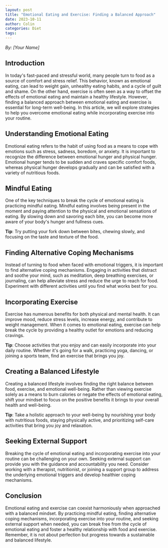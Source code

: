 ```yaml
---
layout: post
title: "Emotional Eating and Exercise: Finding a Balanced Approach"
date: 2023-10-11
author: Colin
categories: Diet
tags: 
---
```


*By: [Your Name]*

## Introduction

In today's fast-paced and stressful world, many people turn to food as a source of comfort and stress relief. This behavior, known as emotional eating, can lead to weight gain, unhealthy eating habits, and a cycle of guilt and shame. On the other hand, exercise is often seen as a way to offset the effects of emotional eating and maintain a healthy lifestyle. However, finding a balanced approach between emotional eating and exercise is essential for long-term well-being. In this article, we will explore strategies to help you overcome emotional eating while incorporating exercise into your routine.

## Understanding Emotional Eating

Emotional eating refers to the habit of using food as a means to cope with emotions such as stress, sadness, boredom, or anxiety. It is important to recognize the difference between emotional hunger and physical hunger. Emotional hunger tends to be sudden and craves specific comfort foods, whereas physical hunger develops gradually and can be satisfied with a variety of nutritious foods.

## Mindful Eating

One of the key techniques to break the cycle of emotional eating is practicing mindful eating. Mindful eating involves being present in the moment and paying attention to the physical and emotional sensations of eating. By slowing down and savoring each bite, you can become more aware of your body's hunger and fullness cues.

**Tip**: Try putting your fork down between bites, chewing slowly, and focusing on the taste and texture of the food.

## Finding Alternative Coping Mechanisms

Instead of turning to food when faced with emotional triggers, it is important to find alternative coping mechanisms. Engaging in activities that distract and soothe your mind, such as meditation, deep breathing exercises, or journaling, can help alleviate stress and reduce the urge to reach for food. Experiment with different activities until you find what works best for you.

## Incorporating Exercise

Exercise has numerous benefits for both physical and mental health. It can improve mood, reduce stress levels, increase energy, and contribute to weight management. When it comes to emotional eating, exercise can help break the cycle by providing a healthy outlet for emotions and reducing cravings.

**Tip**: Choose activities that you enjoy and can easily incorporate into your daily routine. Whether it's going for a walk, practicing yoga, dancing, or joining a sports team, find an exercise that brings you joy.

## Creating a Balanced Lifestyle

Creating a balanced lifestyle involves finding the right balance between food, exercise, and emotional well-being. Rather than viewing exercise solely as a means to burn calories or negate the effects of emotional eating, shift your mindset to focus on the positive benefits it brings to your overall health and well-being.

**Tip**: Take a holistic approach to your well-being by nourishing your body with nutritious foods, staying physically active, and prioritizing self-care activities that bring you joy and relaxation.

## Seeking External Support

Breaking the cycle of emotional eating and incorporating exercise into your routine can be challenging on your own. Seeking external support can provide you with the guidance and accountability you need. Consider working with a therapist, nutritionist, or joining a support group to address the underlying emotional triggers and develop healthier coping mechanisms.

## Conclusion

Emotional eating and exercise can coexist harmoniously when approached with a balanced mindset. By practicing mindful eating, finding alternative coping mechanisms, incorporating exercise into your routine, and seeking external support when needed, you can break free from the cycle of emotional eating and foster a healthy relationship with food and exercise. Remember, it is not about perfection but progress towards a sustainable and balanced lifestyle.